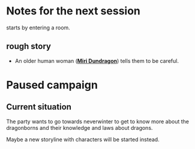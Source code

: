 # Notes for the next session
starts by entering a room.




## rough story
* An older human woman (**[Miri Dundragon](Characters/NPCs/metalics/Miri%20Dundragon)**) tells them to be careful.

<!--  -->
# Paused campaign
## Current situation
The party wants to go towards neverwinter to get to know more about the dragonborns and their knowledge and laws about dragons.

Maybe a new storyline with characters will be started instead.

